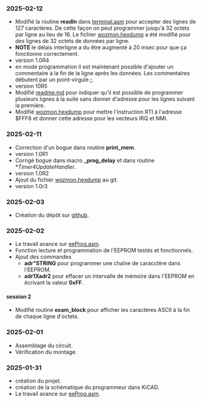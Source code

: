 ### 2025-02-12
* Modifié la routine **readln** dans [terminal.asm](terminal.asm) pour accepter des lignes de 127 caractères. De cette façon on peut programmer jusqu'à 32 octets par ligne au lieu de 16. Le fichier [wozmon.hexdump](wozmon.hexdump) a été modifié pour des lignes de 32 octets de données par ligne.
* **NOTE** le délais interligne a du être augmenté à 20 msec pour que ça fonctionne correctement.
* version 1.0R4
* en mode programmation il est maintenant possible d'ajouter un commentaire à la fin de la ligne après les données. Les commentaires débutent par un point-virgule **;**.
* version 10R5
* Modifié [readme.md](readme.md) pour indiquer qu'il est possible de programmer plusieurs lignes à la suite sans donner d'adresse pour les lignes suivant la première.
* Modifié [wozmon.hexdump](wozmon.hexdump) pour mettre l'instruction RTI à l'adresse $FFF8 et donner cette adresse pour les vecteurs IRQ et NMI.

### 2025-02-11 
* Correction d'un bogue dans routine **print_mem**. 
* version 1.0R1
* Corrigé bogue dans macro **_prog_delay** et dans routine **Timer4UpdateHandler*. 
* version 1.0R2 
* Ajout du fichier [wozmon.hexdump](wozmon.hexdump) au git.
* version 1.0r3

### 2025-02-03
* Création du dépôt sur [github](https://github.com/Picatout/eeprom-programmer).

### 2025-02-02
* Le travail avance sur [eeProg.asm](eeProg.asm).
* Fonction lecture et programmation de l'EEPROM testés et fonctionnels.
* Ajout des commandes 
    * __adr"STRING__  pour programmer une chaîne de caracctère dans l'EEPROM.
    * __adr1Xadr2__  pour effacer un intervalle de mémoire dans l'EEPROM en écrivant la valeur __0xFF__.
#### session 2
* Modifié routine **exam_block** pour afficher les caractères ASCII à la fin de chaque ligne d'octets.

### 2025-02-01
* Assemblage du circuit. 
* Vérification du montage.

### 2025-01-31
* création du projet.
* création de la schématique du programmeur dans KiCAD.
* Le travail avance sur [eeProg.asm](eeProg.asm).